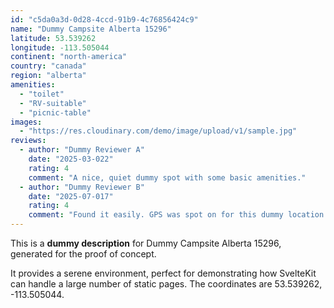 ```yaml
---
id: "c5da0a3d-0d28-4ccd-91b9-4c76856424c9"
name: "Dummy Campsite Alberta 15296"
latitude: 53.539262
longitude: -113.505044
continent: "north-america"
country: "canada"
region: "alberta"
amenities:
  - "toilet"
  - "RV-suitable"
  - "picnic-table"
images:
  - "https://res.cloudinary.com/demo/image/upload/v1/sample.jpg"
reviews:
  - author: "Dummy Reviewer A"
    date: "2025-03-022"
    rating: 4
    comment: "A nice, quiet dummy spot with some basic amenities."
  - author: "Dummy Reviewer B"
    date: "2025-07-017"
    rating: 4
    comment: "Found it easily. GPS was spot on for this dummy location."
---
```


This is a **dummy description** for Dummy Campsite Alberta 15296, generated for the proof of concept.

It provides a serene environment, perfect for demonstrating how SvelteKit can handle a large number of static pages. The coordinates are 53.539262, -113.505044.
